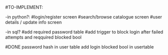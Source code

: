 #TO-IMPLEMENT:

-in python?:
#login/register screen
#search/browse catalogue screen
#user details / update info screen

-in sql?
#add required password table
#add trigger to block login after failed attempts and reqquired blocked bool



#DONE
password hash in user table
add login blocked bool in usertable
